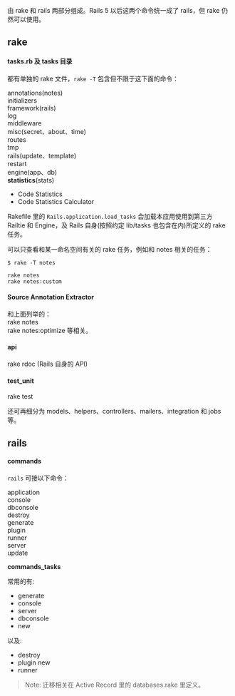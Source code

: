 由 rake 和 rails 两部分组成。Rails 5 以后这两个命令统一成了 rails，但 rake 仍然可以使用。

## rake

#### tasks.rb 及 tasks 目录

都有单独的 rake 文件，`rake -T` 包含但不限于这下面的命令：

annotations(notes)  
initializers  
framework(rails)  
log  
middleware  
misc(secret、about、time)  
routes  
tmp  
rails(update、template)  
restart  
engine(app、db)  
**statistics**(stats)  
- Code Statistics
- Code Statistics Calculator  

Rakefile 里的 `Rails.application.load_tasks` 会加载本应用使用到第三方 Railtie 和 Engine，及 Rails 自身(按照约定 lib/tasks 也包含在内)所定义的 rake 任务。

可以只查看和某一命名空间有关的 rake 任务，例如和 notes 相关的任务：

```
$ rake -T notes

rake notes
rake notes:custom
```

#### Source Annotation Extractor

和上面列举的：
<br>
rake notes  
rake notes:optimize 等相关。

#### api

rake rdoc (Rails 自身的 API)

#### test_unit

rake test

还可再细分为 models、helpers、controllers、mailers、integration 和 jobs 等。

## rails

#### commands

`rails` 可接以下命令：

application  
console  
dbconsole  
destroy  
generate  
plugin  
runner  
server  
update

**commands_tasks**

常用的有:  
  - generate
  - console
  - server
  - dbconsole
  - new

以及:
  - destroy
  - plugin new
  - runner

> Note: 迁移相关在 Active Record 里的 databases.rake 里定义。
